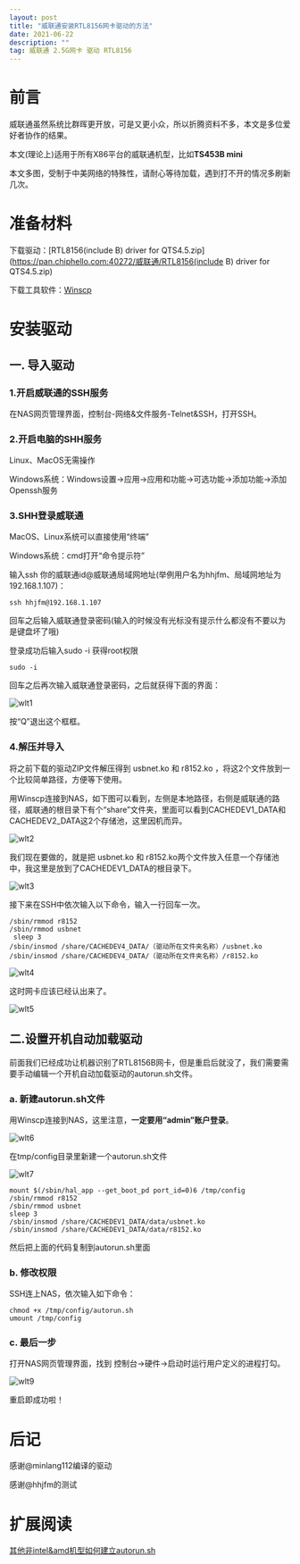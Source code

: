 ```yaml
---
layout: post
title: "威联通安装RTL8156网卡驱动的方法"
date: 2021-06-22 
description: ""
tag: 威联通 2.5G网卡 驱动 RTL8156
---
```


# 前言 

威联通虽然系统比群晖更开放，可是又更小众，所以折腾资料不多，本文是多位爱好者协作的结果。

本文(理论上)适用于所有X86平台的威联通机型，比如**TS453B mini**

本文多图，受制于中美网络的特殊性，请耐心等待加载，遇到打不开的情况多刷新几次。

# 准备材料

下载驱动：[RTL8156(include B) driver for QTS4.5.zip](https://pan.chiphello.com:40272/威联通/RTL8156(include B) driver for QTS4.5.zip)

下载工具软件：[Winscp](https://pan.chiphello.com:40272/黑群晖/WinSCP-5.17.10-Setup.exe)

# 安装驱动

## 一. 导入驱动 

### 1.开启威联通的SSH服务

在NAS网页管理界面，控制台-网络&文件服务-Telnet&SSH，打开SSH。

### 2.开启电脑的SHH服务

Linux、MacOS无需操作

Windows系统：Windows设置→应用→应用和功能→可选功能→添加功能→添加Openssh服务

### 3.SHH登录威联通

MacOS、Linux系统可以直接使用“终端”

Windows系统：cmd打开“命令提示符”

输入ssh 你的威联通id@威联通局域网地址(举例用户名为hhjfm、局域网地址为192.168.1.107)：

```
ssh hhjfm@192.168.1.107
```

回车之后输入威联通登录密码(输入的时候没有光标没有提示什么都没有不要以为是键盘坏了哦)

登录成功后输入sudo -i 获得root权限

```
sudo -i
```

回车之后再次输入威联通登录密码，之后就获得下面的界面：

![wlt1](https://user-images.githubusercontent.com/85718974/131508142-d03bd67e-9e3a-44ad-89cf-518107824379.jpg)

按“Q”退出这个框框。

### 4.解压并导入

将之前下载的驱动ZIP文件解压得到 usbnet.ko 和 r8152.ko ，将这2个文件放到一个比较简单路径，方便等下使用。

用Winscp连接到NAS，如下图可以看到，左侧是本地路径，右侧是威联通的路径，威联通的根目录下有个“share”文件夹，里面可以看到CACHEDEV1_DATA和CACHEDEV2_DATA这2个存储池，这里因机而异。

![wlt2](https://user-images.githubusercontent.com/85718974/131508540-24a8907e-39b1-4255-b844-e11f82d320e4.jpg)

我们现在要做的，就是把 usbnet.ko 和 r8152.ko两个文件放入任意一个存储池中，我这里是放到了CACHEDEV1_DATA的根目录下。

![wlt3](https://user-images.githubusercontent.com/85718974/131509722-4882b294-76e4-416b-ae4f-1f5ddbd3e656.jpg)

接下来在SSH中依次输入以下命令，输入一行回车一次。

 ```
 /sbin/rmmod r8152
 /sbin/rmmod usbnet
  sleep 3
 /sbin/insmod /share/CACHEDEV4_DATA/（驱动所在文件夹名称）/usbnet.ko
 /sbin/insmod /share/CACHEDEV4_DATA/（驱动所在文件夹名称）/r8152.ko
 ```
![wlt4](https://user-images.githubusercontent.com/85718974/131510197-0bc21c33-8d2f-49df-ba17-0622b51b5c87.jpg)

这时网卡应该已经认出来了。

![wlt5](https://user-images.githubusercontent.com/85718974/131510264-9f5d8be5-a345-4d88-809b-ff911b1f6f04.jpg)


## 二.设置开机自动加载驱动

前面我们已经成功让机器识别了RTL8156B网卡，但是重启后就没了，我们需要需要手动编辑一个开机自动加载驱动的autorun.sh文件。

### a. 新建autorun.sh文件

用Winscp连接到NAS，这里注意，**一定要用“admin”账户登录**。

![wlt6](https://user-images.githubusercontent.com/85718974/131513259-a53c6402-8635-46e7-9342-169243b1cee2.jpg)

在tmp/config目录里新建一个autorun.sh文件

![wlt7](https://user-images.githubusercontent.com/85718974/131513800-9c815833-1224-470c-9cd2-1872f3d79b22.jpg)


```
mount $(/sbin/hal_app --get_boot_pd port_id=0)6 /tmp/config
/sbin/rmmod r8152
/sbin/rmmod usbnet
sleep 3
/sbin/insmod /share/CACHEDEV1_DATA/data/usbnet.ko
/sbin/insmod /share/CACHEDEV1_DATA/data/r8152.ko
```

然后把上面的代码复制到autorun.sh里面

### b. 修改权限

SSH连上NAS，依次输入如下命令：

```
chmod +x /tmp/config/autorun.sh
umount /tmp/config
```

### c. 最后一步

打开NAS网页管理界面，找到 控制台→硬件→启动时运行用户定义的进程打勾。

![wlt9](https://user-images.githubusercontent.com/85718974/131521364-d2cafb97-508f-4bdd-9a1d-ddd851a815a7.jpg)

重启即成功啦！

# 后记
感谢@minlang112编译的驱动

感谢@hhjfm的测试

# 扩展阅读
[其他非intel&amd机型如何建立autorun.sh ](https://wiki.qnap.com/wiki/Running_Your_Own_Application_at_Startup)
